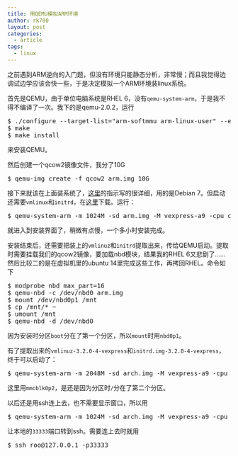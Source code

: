 ```yaml
---
title: 用QEMU模拟ARM环境
author: rk700
layout: post
categories:
  - article
tags:
  - linux
---
```


之前遇到ARM逆向的入门题，但没有环境只能静态分析，非常慢；而且我觉得边调试边学应该会快一些，于是决定模拟一个ARM环境装linux系统。

首先是QEMU，由于单位电脑系统是RHEL 6，没有`qemu-system-arm`，于是我不得不编译了一次。我下的是qemu-2.0.2，运行

<pre>
$ ./configure --target-list="arm-softmmu arm-linux-user" --enable-sdl --prefix=/usr
$ make
$ make install
</pre>

来安装QEMU。

然后创建一个qcow2镜像文件，我分了10G

<pre>$ qemu-img create -f qcow2 arm.img 10G</pre>

接下来就该在上面装系统了，[这里](https://gist.github.com/bdsatish/7476239)的指示写的很详细，用的是Debian 7。但启动还需要`vmlinux`和`initrd`，在[这里](http://ftp.debian.org/debian/dists/wheezy/main/installer-armhf/current/images/vexpress/netboot/)下载。运行：

<pre>$ qemu-system-arm -m 1024M -sd arm.img -M vexpress-a9 -cpu cortex-a9 -kernel ../Downloads/vmlinuz-3.2.0-4-vexpress -initrd ../Downloads/initrd.gz -append "root=/dev/ram" -no-reboot</pre>

就进入到安装界面了，稍微有点慢，一个多小时安装完成。

安装结束后，还需要把装上的`vmlinuz`和`initrd`提取出来，传给QEMU启动。提取时需要挂载我们的qcow2镜像，要加载nbd模块，结果我的RHEL 6又悲剧了……然后比较二的是在虚拟机里的ubuntu 14里完成这些工作，再拷回RHEL。命令如下

<pre>
$ modprobe nbd max_part=16
$ qemu-nbd -c /dev/nbd0 arm.img
$ mount /dev/nbd0p1 /mnt
$ cp /mnt/* ~
$ umount /mnt
$ qemu-nbd -d /dev/nbd0
</pre>

因为安装时分区`boot`分在了第一个分区，所以`mount`时用`nbd0p1`。

有了提取出来的`vmlinuz-3.2.0-4-vexpress`和`initrd.img-3.2.0-4-vexpress`，终于可以启动了：

<pre>$ qemu-system-arm -m 2048M -sd arch.img -M vexpress-a9 -cpu cortex-a9 -kernel vmlinuz-3.2.0-4-vexpress -initrd initrd.img-3.2.0-4-vexpress -append "root=/dev/mmcblk0p2"</pre>

这里用`mmcblk0p2`，是还是因为分区时`/`分在了第二个分区。

以后还是用ssh连上去，也不需要显示窗口，所以用

<pre>$ qemu-system-arm -m 1024M -sd arch.img -M vexpress-a9 -cpu cortex-a9 -kernel vmlinuz-3.2.0-4-vexpress -initrd initrd.img-3.2.0-4-vexpress -append "root=/dev/mmcblk0p2" -display none -redir tcp:33333::22 &</pre>

让本地的`33333`端口转到ssh。需要连上去时就用

<pre>$ ssh roo@127.0.0.1 -p33333</pre>
